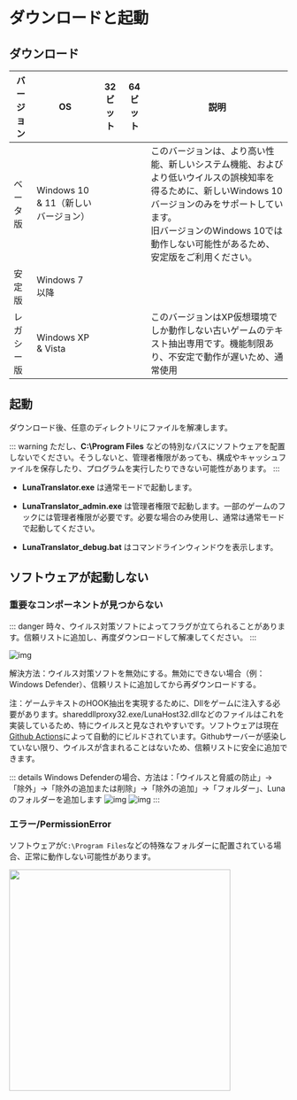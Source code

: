 # ダウンロードと起動

## ダウンロード

| バージョン | OS | 32ビット | 64ビット | 説明 |
| - | - | - | - | - |
| ベータ版 | Windows 10 & 11（新しいバージョン） |  | <DownloadLink href="https://lunatranslator.org/Resource/DownloadLuna/x64_win10?doc=1"/> | このバージョンは、より高い性能、新しいシステム機能、およびより低いウイルスの誤検知率を得るために、新しいWindows 10バージョンのみをサポートしています。<br>旧バージョンのWindows 10では動作しない可能性があるため、安定版をご利用ください。 |
| 安定版 | Windows 7 以降 | <DownloadLink href="https://lunatranslator.org/Resource/DownloadLuna/x86_win7?doc=1"/> | <DownloadLink href="https://lunatranslator.org/Resource/DownloadLuna/x64_win7?doc=1"/> | |
| レガシー版 | Windows XP & Vista | <DownloadLink href="https://lunatranslator.org/Resource/DownloadLuna/x86_winxp?doc=1"/> | | このバージョンはXP仮想環境でしか動作しない古いゲームのテキスト抽出専用です。機能制限あり、不安定で動作が遅いため、通常使用


## 起動

ダウンロード後、任意のディレクトリにファイルを解凍します。

::: warning
ただし、**C:\Program Files** などの特別なパスにソフトウェアを配置しないでください。そうしないと、管理者権限があっても、構成やキャッシュファイルを保存したり、プログラムを実行したりできない可能性があります。
:::

- **LunaTranslator.exe** は通常モードで起動します。

- **LunaTranslator_admin.exe** は管理者権限で起動します。一部のゲームのフックには管理者権限が必要です。必要な場合のみ使用し、通常は通常モードで起動してください。

- **LunaTranslator_debug.bat** はコマンドラインウィンドウを表示します。

## ソフトウェアが起動しない

### 重要なコンポーネントが見つからない

::: danger
時々、ウイルス対策ソフトによってフラグが立てられることがあります。信頼リストに追加し、再度ダウンロードして解凍してください。
:::

![img](https://image.lunatranslator.org/zh/cantstart/2.jpg) 

解決方法：ウイルス対策ソフトを無効にする。無効にできない場合（例：Windows Defender）、信頼リストに追加してから再ダウンロードする。

注：ゲームテキストのHOOK抽出を実現するために、Dllをゲームに注入する必要があります。shareddllproxy32.exe/LunaHost32.dllなどのファイルはこれを実装しているため、特にウイルスと見なされやすいです。ソフトウェアは現在[Github Actions](https://github.com/HIllya51/LunaTranslator/actions)によって自動的にビルドされています。Githubサーバーが感染していない限り、ウイルスが含まれることはないため、信頼リストに安全に追加できます。

::: details Windows Defenderの場合、方法は：「ウイルスと脅威の防止」->「除外」->「除外の追加または削除」->「除外の追加」->「フォルダー」、Lunaのフォルダーを追加します
![img](https://image.lunatranslator.org/zh/cantstart/4.png) 
![img](https://image.lunatranslator.org/zh/cantstart/3.png) 
::: 

### エラー/PermissionError

ソフトウェアが`C:\Program Files`などの特殊なフォルダーに配置されている場合、正常に動作しない可能性があります。

<img src="https://image.lunatranslator.org/zh/cantstart/6.png" width=400>

